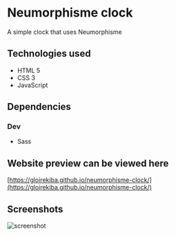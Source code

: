 # Neumorphisme clock

A simple clock that uses Neumorphisme

## Technologies used

* HTML 5
* CSS 3
* JavaScript

## Dependencies
### Dev

* Sass

## Website preview can be viewed here

[https://gloirekiba.github.io/neumorphisme-clock/](https://gloirekiba.github.io/neumorphisme-clock/)


## Screenshots

![screenshot](https://gdurl.com/jDDn)